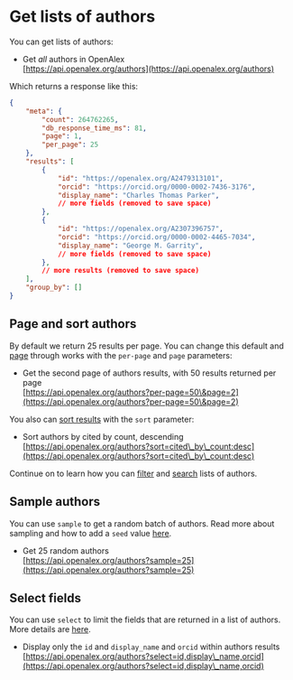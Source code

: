 # Get lists of authors

You can get lists of authors:

* Get _all_ authors in OpenAlex\
  [https://api.openalex.org/authors](https://api.openalex.org/authors)

Which returns a response like this:

```json
{
    "meta": {
        "count": 264762265,
        "db_response_time_ms": 81,
        "page": 1,
        "per_page": 25
    },
    "results": [
        {
            "id": "https://openalex.org/A2479313101",
            "orcid": "https://orcid.org/0000-0002-7436-3176",
            "display_name": "Charles Thomas Parker",
            // more fields (removed to save space)
        },
        {
            "id": "https://openalex.org/A2307396757",
            "orcid": "https://orcid.org/0000-0002-4465-7034",
            "display_name": "George M. Garrity",
            // more fields (removed to save space)
        },
        // more results (removed to save space)
    ],
    "group_by": []
}
```

## Page and sort authors

By default we return 25 results per page. You can change this default and [page](../../the-api/get-lists-of-entities/paging.md) through works with the `per-page` and `page` parameters:

* Get the second page of authors results, with 50 results returned per page\
  [https://api.openalex.org/authors?per-page=50\&page=2](https://api.openalex.org/authors?per-page=50\&page=2)

You also can [sort results](../../the-api/get-lists-of-entities/sort-entity-lists.md) with the `sort` parameter:

* Sort authors by cited by count, descending\
  [https://api.openalex.org/authors?sort=cited\_by\_count:desc](https://api.openalex.org/authors?sort=cited\_by\_count:desc)

Continue on to learn how you can [filter](filter-authors.md) and [search](search-authors.md) lists of authors.

## Sample authors

You can use `sample` to get a random batch of authors. Read more about sampling and how to add a `seed` value [here](../../the-api/get-lists-of-entities/sample-entity-lists.md).

* Get 25 random authors\
  [https://api.openalex.org/authors?sample=25](https://api.openalex.org/authors?sample=25)

## Select fields

You can use `select` to limit the fields that are returned in a list of authors. More details are [here](../../the-api/get-lists-of-entities/select-fields.md).

* Display only the `id` and `display_name` and `orcid` within authors results\
  [https://api.openalex.org/authors?select=id,display\_name,orcid](https://api.openalex.org/authors?select=id,display\_name,orcid)
